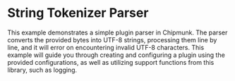 # String Tokenizer Parser

This example demonstrates a simple plugin parser in Chipmunk.
The parser converts the provided bytes into UTF-8 strings, processing them line by line, and it will error on encountering invalid UTF-8 characters.
This example will guide you through creating and configuring a plugin using the provided configurations, as well as utilizing support functions from this library, such as logging.
